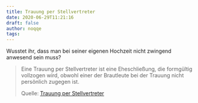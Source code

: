 ```yaml
---
title: Trauung per Stellvertreter
date: 2020-06-29T11:21:16
draft: false
author: noqqe
tags:
---
```


Wusstet ihr, dass man bei seiner eigenen Hochzeit nicht zwingend anwesend
sein muss?

> Eine Trauung per Stellvertreter ist eine Eheschließung, die formgültig
> vollzogen wird, obwohl einer der Brautleute bei der Trauung nicht persönlich
> zugegen ist.
>
> Quelle: [Trauung per Stellvertreter](https://de.m.wikipedia.org/wiki/Trauung_per_Stellvertreter)
